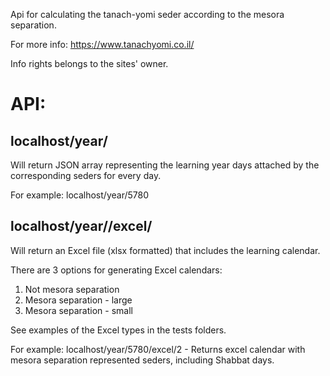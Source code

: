Api for calculating the tanach-yomi seder according to the mesora separation.

For more info: https://www.tanachyomi.co.il/

Info rights belongs to the sites' owner.

# API:

## localhost/year/<yearNum>

Will return JSON array representing the learning year days attached by the corresponding seders for every day.

For example: localhost/year/5780

## localhost/year/<yearNum>/excel/<excelType>

Will return an Excel file (xlsx formatted) that includes  the learning calendar.

There are 3 options for generating Excel calendars:
1. Not mesora separation
2. Mesora separation - large
3. Mesora separation - small

See examples of the Excel types in the tests folders.

For example: 
localhost/year/5780/excel/2 - Returns excel calendar with mesora separation represented seders, including Shabbat days.


